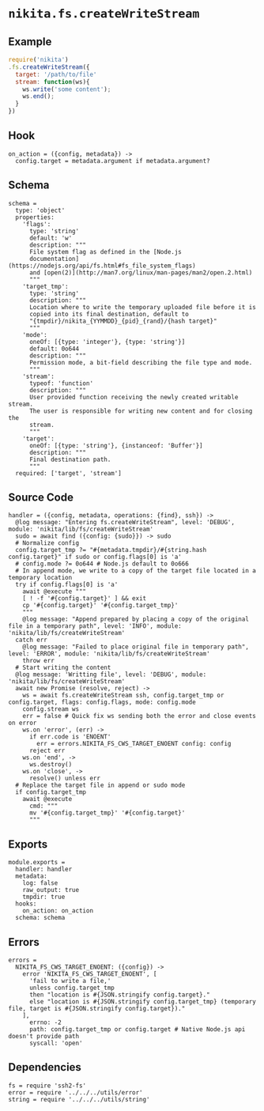 
# `nikita.fs.createWriteStream`

## Example

```javascript
require('nikita')
.fs.createWriteStream({
  target: '/path/to/file'
  stream: function(ws){
    ws.write('some content');
    ws.end();
  }
})
```

## Hook

    on_action = ({config, metadata}) ->
      config.target = metadata.argument if metadata.argument?

## Schema

    schema =
      type: 'object'
      properties:
        'flags':
          type: 'string'
          default: 'w'
          description: """
          File system flag as defined in the [Node.js
          documentation](https://nodejs.org/api/fs.html#fs_file_system_flags)
          and [open(2)](http://man7.org/linux/man-pages/man2/open.2.html)
          """
        'target_tmp':
          type: 'string'
          description: """
          Location where to write the temporary uploaded file before it is
          copied into its final destination, default to
          "{tmpdir}/nikita_{YYMMDD}_{pid}_{rand}/{hash target}"
          """
        'mode':
          oneOf: [{type: 'integer'}, {type: 'string'}]
          default: 0o644
          description: """
          Permission mode, a bit-field describing the file type and mode.
          """
        'stream':
          typeof: 'function'
          description: """
          User provided function receiving the newly created writable stream.
          The user is responsible for writing new content and for closing the
          stream.
          """
        'target':
          oneOf: [{type: 'string'}, {instanceof: 'Buffer'}]
          description: """
          Final destination path.
          """
      required: ['target', 'stream']

## Source Code

    handler = ({config, metadata, operations: {find}, ssh}) ->
      @log message: "Entering fs.createWriteStream", level: 'DEBUG', module: 'nikita/lib/fs/createWriteStream'
      sudo = await find ({config: {sudo}}) -> sudo
      # Normalize config
      config.target_tmp ?= "#{metadata.tmpdir}/#{string.hash config.target}" if sudo or config.flags[0] is 'a'
      # config.mode ?= 0o644 # Node.js default to 0o666
      # In append mode, we write to a copy of the target file located in a temporary location
      try if config.flags[0] is 'a'
        await @execute """
        [ ! -f '#{config.target}' ] && exit
        cp '#{config.target}' '#{config.target_tmp}'
        """
        @log message: "Append prepared by placing a copy of the original file in a temporary path", level: 'INFO', module: 'nikita/lib/fs/createWriteStream'
      catch err
        @log message: "Failed to place original file in temporary path", level: 'ERROR', module: 'nikita/lib/fs/createWriteStream'
        throw err
      # Start writing the content
      @log message: 'Writting file', level: 'DEBUG', module: 'nikita/lib/fs/createWriteStream'
      await new Promise (resolve, reject) ->
        ws = await fs.createWriteStream ssh, config.target_tmp or config.target, flags: config.flags, mode: config.mode
        config.stream ws
        err = false # Quick fix ws sending both the error and close events on error
        ws.on 'error', (err) ->
          if err.code is 'ENOENT'
            err = errors.NIKITA_FS_CWS_TARGET_ENOENT config: config
          reject err
        ws.on 'end', ->
          ws.destroy()
        ws.on 'close', ->
          resolve() unless err
      # Replace the target file in append or sudo mode
      if config.target_tmp
        await @execute
          cmd: """
          mv '#{config.target_tmp}' '#{config.target}'
          """

## Exports

    module.exports =
      handler: handler
      metadata:
        log: false
        raw_output: true
        tmpdir: true
      hooks:
        on_action: on_action
      schema: schema

## Errors

    errors =
      NIKITA_FS_CWS_TARGET_ENOENT: ({config}) ->
        error 'NIKITA_FS_CWS_TARGET_ENOENT', [
          'fail to write a file,'
          unless config.target_tmp
          then "location is #{JSON.stringify config.target}."
          else "location is #{JSON.stringify config.target_tmp} (temporary file, target is #{JSON.stringify config.target})."
        ],
          errno: -2
          path: config.target_tmp or config.target # Native Node.js api doesn't provide path
          syscall: 'open'

## Dependencies

    fs = require 'ssh2-fs'
    error = require '../../../utils/error'
    string = require '../../../utils/string'
